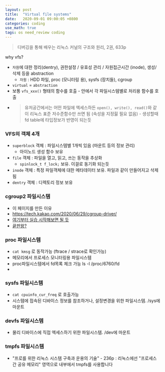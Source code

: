```yaml
---
layout: post
title:  "Virtual file systems"
date:   2020-09-01 09:00:05 +0800
categories: coding
use_math: true
tags: os need_review coding
---
```


> 디버깅을 통해 배우는 리눅스 커널의 구조와 원리, 2권, 633p

why vfs?
- `자원`에 대한 정리(dentry), 권한설정 / 유효성 관리 / 자원접근시간 (inode), 생성/삭제 등을 abstraction
  - `자원` : HDD 파일, proc (모니터링 용), sysfs (장치들), cgroup 
- `virtual` = `abstraction`
- 보통 `vfs_xxx()` 형태의 함수를 호출 - 안에서 각 파일시스템별로 처리용 함수를 호출
- > 유저공간에서는 어떤 파일에 엑세스하든 `open(), write(), read()`와 같이 리눅스 표준 저수준함수만 쓰면 됨 (속성을 지정힗 필요 없음) - 생성할때 fd table에 타입정보가 반영이 되는듯 

### VFS의 객체 4개
- `superblock` 객체 : 파일시스템별 1개씩 있음 (마운트 등의 정보 관리)
  - 아이노드 생성 함수 보유
- `file` 객체 : 파일을 열고, 읽고, 쓰는 동작을 추상화
  - `spinlock_t f_lock;` 보유. 이걸로 동기화 되는듯
- `inode` 객체 : 특정 파일객체에 대한 메타데이터 보유. 파일과 같이 만들어지고 삭제됨
- `dentry` 객체 : 디렉토리 정보 보유

### cgroup2 파일시스템
- 이 페이지를 만든 이유
- <a href="https://tech.kakao.com/2020/06/29/cgroup-driver/" target="_blank">https://tech.kakao.com/2020/06/29/cgroup-driver/</a>
- <a href="https://conservative-vector.tistory.com/entry/%EB%A6%AC%EB%88%85%EC%8A%A4%EC%97%90%EC%84%9C-cgroup-%EC%82%AC%EC%9A%A9-%EC%98%88%EC%A0%9C-%EC%88%98%EC%A0%95%EC%A4%91" target="_blank">여기부터 실습 시작해보면 될 듯</a>
- <a href="https://access.redhat.com/documentation/en-us/red_hat_enterprise_linux/6/html/resource_management_guide/ch01">끝판왕?</a>

### proc 파일시스템
- `cat kmsg` 로 동작가능 (ftrace / strace로 확인가능)
- 메모리에서 프로세스 모니터링용 파일시스템
- proc파일시스템에서 fd목록 체크 가능 ls -l /proc/6760/fd
- 
### sysfs 파일시스템
- `cat cpuinfo_cur_freq` 로 호출가능
- 시스템에 접속된 디바이스 정보를 참조하거나, 설정변경을 위한 파일시스템. /sys에 마운트

### devfs 파일시스템
- 물리 디바이스에 직접 엑세스하기 위한 파일시스템. /dev에 마운트

### tmpfs 파일시스템
- "프로를 위한 리눅스 시스템 구축과 운용의 기술" - 236p : 리눅스에선 "프로세스 간 공유 메모리" 영역으로 내부에서 tmpfs를 사용합니다